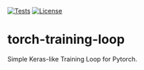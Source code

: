 [![Tests](https://github.com/beekill95/torch-training-loop/workflows/Tests/badge.svg)](https://github.com/beekill95/torch-training-loop/actions?query=workflow:"Tests")
[![License](https://img.shields.io/badge/License-MIT-blue)](#license)

# torch-training-loop
Simple Keras-like Training Loop for Pytorch.
